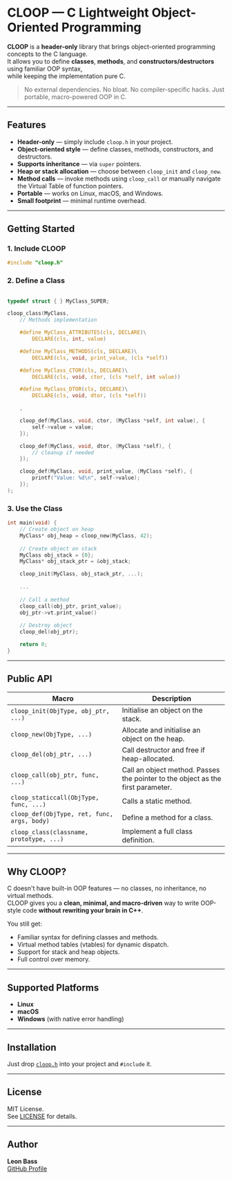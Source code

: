 # CLOOP — C Lightweight Object-Oriented Programming

**CLOOP** is a **header-only** library that brings object-oriented programming concepts to the C language.  
It allows you to define **classes**, **methods**, and **constructors/destructors** using familiar OOP syntax,  
while keeping the implementation pure C.

> No external dependencies. No bloat. No compiler-specific hacks. Just portable, macro-powered OOP in C.


---

## Features

- **Header-only** — simply include `cloop.h` in your project.
- **Object-oriented style** — define classes, methods, constructors, and destructors.
- **Supports inheritance** — via `super` pointers.
- **Heap or stack allocation** — choose between `cloop_init` and `cloop_new`.
- **Method calls** — invoke methods using `cloop_call` or manually navigate the Virtual Table of function pointers.
- **Portable** — works on Linux, macOS, and Windows.
- **Small footprint** — minimal runtime overhead.

---

## Getting Started

### 1. Include CLOOP
```c
#include "cloop.h"
```

### 2. Define a Class
```c

typedef struct { } MyClass_SUPER;

cloop_class(MyClass,
    // Methods implementation

    #define MyClass_ATTRIBUTES(cls, DECLARE)\
        DECLARE(cls, int, value)

    #define MyClass_METHODS(cls, DECLARE)\
        DECLARE(cls, void, print_value, (cls *self))

    #define MyClass_CTOR(cls, DECLARE)\
        DECLARE(cls, void, ctor, (cls *self, int value))

    #define MyClass_DTOR(cls, DECLARE)\
        DECLARE(cls, void, dtor, (cls *self))

    ,

    cloop_def(MyClass, void, ctor, (MyClass *self, int value), {
        self->value = value;
    });

    cloop_def(MyClass, void, dtor, (MyClass *self), {
        // cleanup if needed
    });

    cloop_def(MyClass, void, print_value, (MyClass *self), {
        printf("Value: %d\n", self->value);
    });
);
```

### 3. Use the Class
```c
int main(void) {
    // Create object on heap
    MyClass* obj_heap = cloop_new(MyClass, 42);
    
    // Create object on stack
    MyClass obj_stack = {0};
    MyClass* obj_stack_ptr = &obj_stack;

    cloop_init(MyClass, obj_stack_ptr, ...);    
    
    ...
    
    // Call a method
    cloop_call(obj_ptr, print_value);
    obj_ptr->vt.print_value()
    
    // Destroy object
    cloop_del(obj_ptr);

    return 0;
}
```

---

## Public API

| Macro         | Description |
|---------------|-------------|
| `cloop_init(ObjType, obj_ptr, ...)` | Initialise an object on the stack. |
| `cloop_new(ObjType, ...)` | Allocate and initialise an object on the heap. |
| `cloop_del(obj_ptr, ...)` | Call destructor and free if heap-allocated. |
| `cloop_call(obj_ptr, func, ...)` | Call an object method. Passes the pointer to the object as the first parameter. |
| `cloop_staticcall(ObjType, func, ...)` | Calls a static method. |
| `cloop_def(ObjType, ret, func, args, body)` | Define a method for a class. |
| `cloop_class(classname, prototype, ...)` | Implement a full class definition. |

---

## Why CLOOP?

C doesn't have built-in OOP features — no classes, no inheritance, no virtual methods.  
CLOOP gives you a **clean, minimal, and macro-driven** way to write OOP-style code **without rewriting your brain in C++**.

You still get:
- Familiar syntax for defining classes and methods.
- Virtual method tables (vtables) for dynamic dispatch.
- Support for stack and heap objects.
- Full control over memory.

---

## Supported Platforms

- **Linux**
- **macOS**
- **Windows** (with native error handling)

---

## Installation

Just drop [`cloop.h`](./cloop.h) into your project and `#include` it.

---

## License

MIT License.  
See [LICENSE](./LICENSE) for details.

---

## Author

**Leon Bass**  
[GitHub Profile](https://github.com/Le-o-n)
